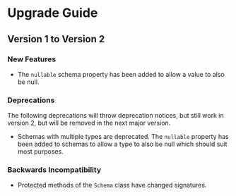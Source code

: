 # Upgrade Guide

## Version 1 to Version 2

### New Features

- The `nullable` schema property has been added to allow a value to also be null.

### Deprecations

The following deprecations will throw deprecation notices, but still work in version 2, but will be removed in the next major version.

- Schemas with multiple types are deprecated. The `nullable` property has been added to schemas to allow a type to also be null which should suit most purposes.

### Backwards Incompatibility

- Protected methods of the `Schema` class have changed signatures.
